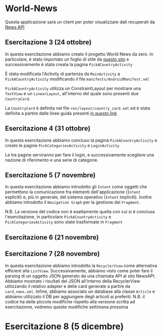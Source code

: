 # World-News

Questa applicazione sarà un client per poter visualizzare dati recuperati da [News API](https://newsapi.org)

## Esercitazione 3 (24 ottobre)

In questa esercitazione abbiamo creato il progetto World News da zero. In particolare, è stato importato un foglio di stile da [questo sito](https://material-foundation.github.io/material-theme-builder/) e successivamente è stata creata la pagina `PickACountryActivity`

È stata modificata l'Activity di partenza da `MainActivity` a `PickACountryActivity` modificando il file `manifests/AndroidManifest.xml`

`PickACountryActivity` utilizza un ConstraintLayout per mostrare una `TextView` e un `LinearLayout`, all'interno del quale sono presenti due `CountryCard`.

La `CountryCard` è definita nel file `res/layout/country_card.xml` ed è stata definita a partire dalle linee guida presenti [in questo link](https://github.com/material-components/material-components-android/blob/master/docs/components/Card.md)

## Esercitazione 4 (31 ottobre)

In questa esercitazione abbiamo concluso la pagina `PickACountryActivity` e creato le pagine `PickCategoriesActivity` e `LoginActivity`

Le tre pagine serviranno per fare il login, e successivamente scegliere una nazione di riferimento e una serie di categorie.


## Esercitazione 5 (7 novembre)

In questa esercitazione abbiamo introdotto gli `Intent` come oggetti che permettono la comunicazione fra elementi dell'applicazione (`Intent` espliciti) e, più in generale, del sistema operativo (`Intent` impliciti). Inoltre abbiamo introdotto il `Navigation Graph` per la gestione dei `Fragment`. 

N.B. La versione del codice non è esattamente quella con cui si è conclusa l'esercitazione, in particolare `PickACountryActivity` e `PickCategoriesActivity` sono state trasformate in `Fragment`

## Esercitazione 6 (21 novembre)

## Esercitazione 7 (28 novembre)

In questa esercitazione abbiamo introdotto la `RecyclerView` come alternativa efficient alla `ListView`. Successivamente, abbiamo visto come poter fare il parsing di un oggetto JSON generato da una chiamata API al sito NewsAPI. Abbiamo mostrato i risultati del JSON all'interno della RecyclerView utilizzando il relativo adapter e delle card generate a partire da `card_news.xml`. Infine, abbiamo associato un database alla classe `Article` e abbiamo utilizzato il DB per aggiungere degli articoli ai preferiti. 
N.B. il codice ha delle piccole modifiche rispetto alla versione scritta ad esercitazione, vedremo queste modifiche settimana prossima

# Esercitazione 8 (5 dicembre)
